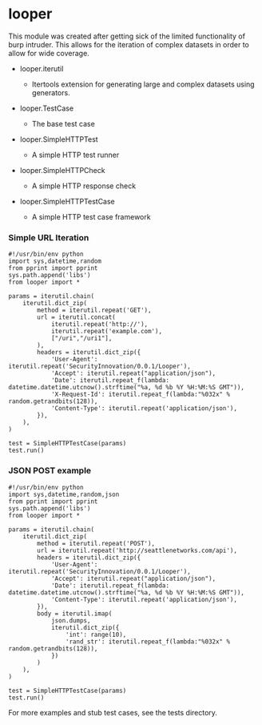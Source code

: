 # looper

This module was created after getting sick of the limited functionality of burp intruder. This allows for the iteration of complex datasets in order to allow for wide coverage.

* looper.iterutil
  * Itertools extension for generating large and complex datasets using generators.

* looper.TestCase
  * The base test case

* looper.SimpleHTTPTest
  * A simple HTTP test runner

* looper.SimpleHTTPCheck
  * A simple HTTP response check

* looper.SimpleHTTPTestCase
  * A simple HTTP test case framework

### Simple URL Iteration
```
#!/usr/bin/env python
import sys,datetime,random
from pprint import pprint
sys.path.append('libs')
from looper import *
    
params = iterutil.chain(
    iterutil.dict_zip(
        method = iterutil.repeat('GET'),
        url = iterutil.concat(
            iterutil.repeat('http://'),
            iterutil.repeat('example.com'),
            ["/uri","/uri1"],
        ),
        headers = iterutil.dict_zip({
            'User-Agent': iterutil.repeat('SecurityInnovation/0.0.1/Looper'),
            'Accept': iterutil.repeat("application/json"),
            'Date': iterutil.repeat_f(lambda: datetime.datetime.utcnow().strftime("%a, %d %b %Y %H:%M:%S GMT")),
            'X-Request-Id': iterutil.repeat_f(lambda:"%032x" % random.getrandbits(128)),
            'Content-Type': iterutil.repeat('application/json'),
        }),
    ),
)

test = SimpleHTTPTestCase(params)
test.run()
```

### JSON POST example
```
#!/usr/bin/env python
import sys,datetime,random,json
from pprint import pprint
sys.path.append('libs')
from looper import *
    
params = iterutil.chain(
    iterutil.dict_zip(
        method = iterutil.repeat('POST'),
        url = iterutil.repeat('http://seattlenetworks.com/api'),
        headers = iterutil.dict_zip({
            'User-Agent': iterutil.repeat('SecurityInnovation/0.0.1/Looper'),
            'Accept': iterutil.repeat("application/json"),
            'Date': iterutil.repeat_f(lambda: datetime.datetime.utcnow().strftime("%a, %d %b %Y %H:%M:%S GMT")),
            'Content-Type': iterutil.repeat('application/json'),
        }),
        body = iterutil.imap(
            json.dumps,
            iterutil.dict_zip({
                'int': range(10),
                'rand_str': iterutil.repeat_f(lambda:"%032x" % random.getrandbits(128)),
            })
        )
    ),
)

test = SimpleHTTPTestCase(params)
test.run()
```

For more examples and stub test cases, see the tests directory.

